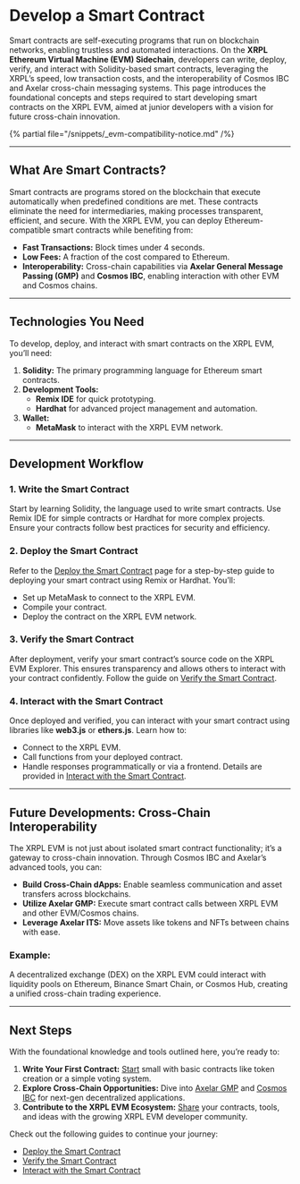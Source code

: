# Develop a Smart Contract

Smart contracts are self-executing programs that run on blockchain networks, enabling trustless and automated interactions. On the **XRPL Ethereum Virtual Machine (EVM) Sidechain**, developers can write, deploy, verify, and interact with Solidity-based smart contracts, leveraging the XRPL’s speed, low transaction costs, and the interoperability of Cosmos IBC and Axelar cross-chain messaging systems. This page introduces the foundational concepts and steps required to start developing smart contracts on the XRPL EVM, aimed at junior developers with a vision for future cross-chain innovation.

{% partial file="/snippets/_evm-compatibility-notice.md" /%}

---

## What Are Smart Contracts?

Smart contracts are programs stored on the blockchain that execute automatically when predefined conditions are met. These contracts eliminate the need for intermediaries, making processes transparent, efficient, and secure. With the XRPL EVM, you can deploy Ethereum-compatible smart contracts while benefiting from:

- **Fast Transactions:** Block times under 4 seconds.
- **Low Fees:** A fraction of the cost compared to Ethereum.
- **Interoperability:** Cross-chain capabilities via **Axelar General Message Passing (GMP)** and **Cosmos IBC**, enabling interaction with other EVM and Cosmos chains.

---

## Technologies You Need

To develop, deploy, and interact with smart contracts on the XRPL EVM, you’ll need:

1. **Solidity:** The primary programming language for Ethereum smart contracts.
2. **Development Tools:**
   - **Remix IDE** for quick prototyping.
   - **Hardhat** for advanced project management and automation.
3. **Wallet:**
   - **MetaMask** to interact with the XRPL EVM network.

---

## Development Workflow

### 1. Write the Smart Contract

Start by learning Solidity, the language used to write smart contracts. Use Remix IDE for simple contracts or Hardhat for more complex projects. Ensure your contracts follow best practices for security and efficiency.

### 2. Deploy the Smart Contract

Refer to the [Deploy the Smart Contract](./deploy-the-smart-contract.md) page for a step-by-step guide to deploying your smart contract using Remix or Hardhat. You’ll:

- Set up MetaMask to connect to the XRPL EVM.
- Compile your contract.
- Deploy the contract on the XRPL EVM network.

### 3. Verify the Smart Contract

After deployment, verify your smart contract’s source code on the XRPL EVM Explorer. This ensures transparency and allows others to interact with your contract confidently. Follow the guide on [Verify the Smart Contract](./verify-the-smart-contract.md).

### 4. Interact with the Smart Contract

Once deployed and verified, you can interact with your smart contract using libraries like **web3.js** or **ethers.js**. Learn how to:

- Connect to the XRPL EVM.
- Call functions from your deployed contract.
- Handle responses programmatically or via a frontend. Details are provided in [Interact with the Smart Contract](./interact-with-the-smart-contract.md).

---

## Future Developments: Cross-Chain Interoperability

The XRPL EVM is not just about isolated smart contract functionality; it’s a gateway to cross-chain innovation. Through Cosmos IBC and Axelar’s advanced tools, you can:

- **Build Cross-Chain dApps:** Enable seamless communication and asset transfers across blockchains.
- **Utilize Axelar GMP:** Execute smart contract calls between XRPL EVM and other EVM/Cosmos chains.
- **Leverage Axelar ITS:** Move assets like tokens and NFTs between chains with ease.

### Example:

A decentralized exchange (DEX) on the XRPL EVM could interact with liquidity pools on Ethereum, Binance Smart Chain, or Cosmos Hub, creating a unified cross-chain trading experience.

---

## Next Steps

With the foundational knowledge and tools outlined here, you’re ready to:

1. **Write Your First Contract:** [Start](./deploy-the-smart-contract.md) small with basic contracts like token creation or a simple voting system.
2. **Explore Cross-Chain Opportunities:** Dive into [Axelar GMP](../../bridge/general-message-passing.md) and [Cosmos IBC](../interacting-with-cosmos/using-ibc.md) for next-gen decentralized applications.
3. **Contribute to the XRPL EVM Ecosystem:** [Share](https://discord.gg/xrplevm) your contracts, tools, and ideas with the growing XRPL EVM developer community.

Check out the following guides to continue your journey:

- [Deploy the Smart Contract](./deploy-the-smart-contract.md)
- [Verify the Smart Contract](./verify-the-smart-contract.md)
- [Interact with the Smart Contract](./interact-with-the-smart-contract.md)
